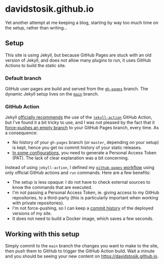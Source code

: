 # davidstosik.github.io

Yet another attempt at me keeping a blog, starting by way too much time on the setup, rather than writing...

## Setup

This site is using Jekyll, but because GitHub Pages are stuck with an old version of Jekyll, and does not allow many plugins to run, it uses GitHub Actions to build the static site.

### Default branch

GitHub user pages are build and served from the [`gh-pages`](/tree/gh-pages) branch.
The dynamic Jekyll setup lives on the [`main`](/tree/main) branch.

### GitHub Action

Jekyll [officially recommends](https://jekyllrb.com/docs/continuous-integration/github-actions) the use of the [`jekyll-action`](https://github.com/helaili/jekyll-action) GitHub Action, but I've found it a bit tricky to use, and I was not pleased by the fact that it [force-pushes an empty branch](https://github.com/helaili/jekyll-action/blob/b5cd32008825218ac11871c928227fb03aca9439/entrypoint.sh#L50-L55) to your GitHub Pages branch, every time. As a consequence:
- No history of your `gh-pages` branch (or `master`, depending on your setup) is kept, hence you get no commit history of your static releases.
- [In some configurations](https://github.com/helaili/jekyll-action#known-limitation), you need to generate a Personal Access Token (PAT). The lack of clear explanation was a bit concerning.

Instead of using `jekyll-action`, I defined my [`github-pages` workflow](/.github/workflows/github-pages.yml) using only official GitHub actions and `run` commands. Here are a few benefits:

- The setup is less opaque: I do not have to check external sources to know the commands that are executed.
- I'm not passing a Personal Access Token, ie. giving access to my GitHub repositories, to a third-party (this is particularly important when working with private repositories).
- I'm not force-pushing, so I can keep a [commit history](https://github.com/davidstosik/davidstosik.github.io/commits/github-pages) of the deployed versions of my site.
- It does not need to build a Docker image, which saves a few seconds.

## Working with this setup

Simply commit to the `main` branch the changes you want to make to the site, then push them to GitHub to trigger the GitHub Action build.
Wait a minute and you should be seeing your new content on https://davidstosik.github.io.
